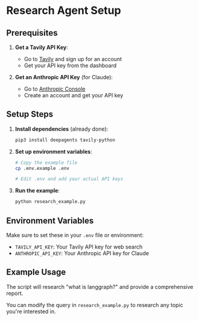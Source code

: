 # Research Agent Setup

## Prerequisites

1. **Get a Tavily API Key**:
   - Go to [Tavily](https://tavily.com/) and sign up for an account
   - Get your API key from the dashboard

2. **Get an Anthropic API Key** (for Claude):
   - Go to [Anthropic Console](https://console.anthropic.com/)
   - Create an account and get your API key

## Setup Steps

1. **Install dependencies** (already done):
   ```bash
   pip3 install deepagents tavily-python
   ```

2. **Set up environment variables**:
   ```bash
   # Copy the example file
   cp .env.example .env
   
   # Edit .env and add your actual API keys
   ```

3. **Run the example**:
   ```bash
   python research_example.py
   ```

## Environment Variables

Make sure to set these in your `.env` file or environment:

- `TAVILY_API_KEY`: Your Tavily API key for web search
- `ANTHROPIC_API_KEY`: Your Anthropic API key for Claude

## Example Usage

The script will research "what is langgraph?" and provide a comprehensive report.

You can modify the query in `research_example.py` to research any topic you're interested in.